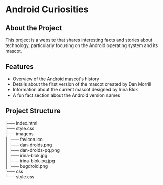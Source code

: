 # Android Curiosities

## About the Project

This project is a website that shares interesting facts and stories about technology, particularly focusing on the Android operating system and its mascot.

## Features

- Overview of the Android mascot's history
- Details about the first version of the mascot created by Dan Morrill
- Information about the current mascot designed by Irina Blok
- A fun fact section about the Android version names

## Project Structure


├── index.html
<br>
├── style.css
<br>
├── imagens
<br>
│ ├── favicon.ico
<br>
│ ├── dan-droids.png
<br>
│ ├── dan-droids-pq.png
<br>
│ ├── irina-blok.jpg
<br>
│ ├── irina-blok-pq.jpg
<br>
│ ├── bugdroid.png
<br>
└── css
<br>
└── style.css
